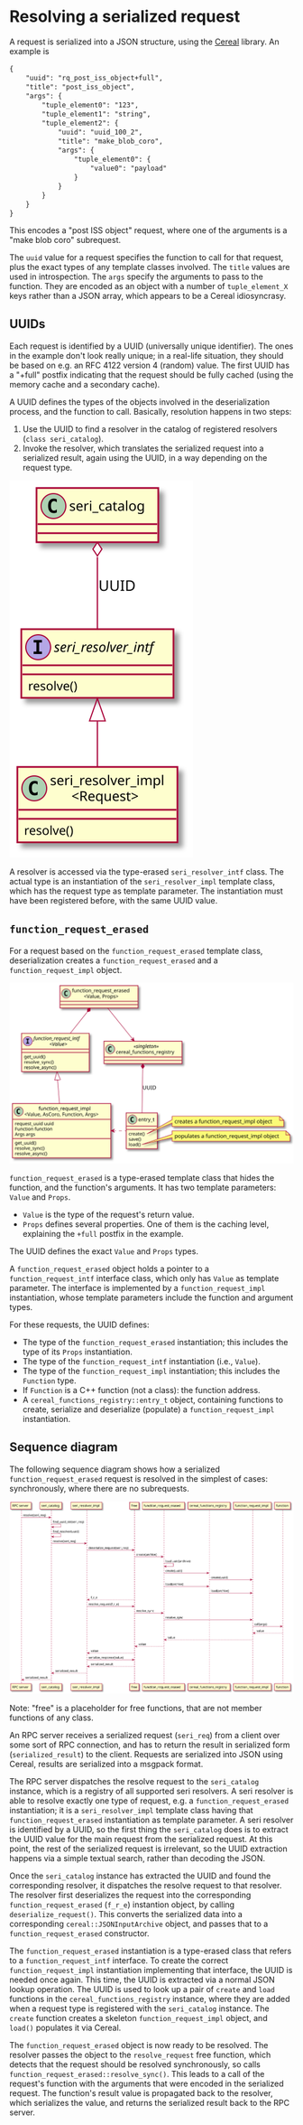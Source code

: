 # Resolving a serialized request
A request is serialized into a JSON structure, using the
[Cereal](https://uscilab.github.io/cereal/) library. An example is
```
{
    "uuid": "rq_post_iss_object+full",
    "title": "post_iss_object",
    "args": {
        "tuple_element0": "123",
        "tuple_element1": "string",
        "tuple_element2": {
            "uuid": "uuid_100_2",
            "title": "make_blob_coro",
            "args": {
                "tuple_element0": {
                    "value0": "payload"
                }
            }
        }
    }
}
```
This encodes a "post ISS object" request, where one of the arguments is a "make blob coro" subrequest.

The `uuid` value for a request specifies the function to call for that request, plus the exact
types of any template classes involved. The `title` values are used in introspection.
The `args` specify the arguments to pass to the function. They are encoded as an object
with a number of `tuple_element_X` keys rather than a JSON array, which appears to be a Cereal
idiosyncrasy.

## UUIDs
Each request is identified by a UUID (universally unique identifier). The ones in the example don't
look really unique; in a real-life situation, they should be based on e.g. an RFC 4122 version 4
(random) value. The first UUID has a "+full" postfix indicating that the request should be fully cached
(using the memory cache and a secondary cache).

A UUID defines the types of the objects involved in the deserialization process, and the function
to call. Basically, resolution happens in two steps:
1. Use the UUID to find a resolver in the catalog of registered resolvers (`class seri_catalog`).
2. Invoke the resolver, which translates the serialized request into a serialized result, again
   using the UUID, in a way depending on the request type.


![](05a84aa223534f9840e0953590d4cdb2951bad0f.svg)


A resolver is accessed via the type-erased `seri_resolver_intf` class. The actual type is an instantiation
of the `seri_resolver_impl` template class, which has the request type as template parameter.
The instantiation must have been registered before, with the same UUID value.

## `function_request_erased`
For a request based on the `function_request_erased` template class, deserialization creates
a `function_request_erased` and a `function_request_impl` object.

![](ac2a6ee7d4af1c632b702dacf34bd71ab24d94a1.svg)

`function_request_erased` is a type-erased template class that hides the function, and the function's
arguments. It has two template parameters: `Value` and `Props`.
* `Value` is the type of the request's return value.
* `Props` defines several properties.
   One of them is the caching level, explaining the `+full` postfix in the example.

The UUID defines the exact `Value` and `Props` types.

A `function_request_erased` object holds a pointer to a `function_request_intf` interface
class, which only has `Value` as template parameter. The interface is implemented by a
`function_request_impl` instantiation, whose template parameters include the function and
argument types.

For these requests, the UUID defines:
* The type of the `function_request_erased` instantiation; this includes the type of its `Props` instantiation.
* The type of the `function_request_intf` instantiation (i.e., `Value`).
* The type of the `function_request_impl` instantiation; this includes the `Function` type.
* If `Function` is a C++ function (not a class): the function address.
* A `cereal_functions_registry::entry_t` object, containing functions to create, serialize
  and deserialize (populate) a `function_request_impl` instantiation.


## Sequence diagram
The following sequence diagram shows how a serialized `function_request_erased` request is resolved
in the simplest of cases: synchronously, where there are no subrequests.

![](e675d2fb4633497fe931f0fd2c192b947cbf32b6.svg)

Note: "free" is a placeholder for free functions, that are not member functions of any class.

An RPC server receives a serialized request (`seri_req`) from a client over some sort of RPC connection,
and has to return the result in serialized form (`serialized_result`) to the client. Requests are serialized
into JSON using Cereal, results are serialized into a msgpack format.

The RPC server dispatches the resolve request to the `seri_catalog` instance, which is a registry of all
supported seri resolvers. A seri resolver is able to resolve exactly one type
of request, e.g. a `function_request_erased` instantiation; it is a `seri_resolver_impl`
template class having that `function_request_erased` instantiation as template parameter.
A seri resolver is identified by a UUID,
so the first thing the `seri_catalog` does is to extract the UUID value for the main request from
the serialized request. At this point, the rest of the serialized request is irrelevant, so the UUID
extraction happens via a simple textual search, rather than decoding the JSON.

Once the `seri_catalog` instance has extracted the UUID and found the corresponding resolver,
it dispatches the resolve request to that resolver. The resolver first deserializes
the request into the corresponding `function_request_erased` (`f_r_e`) instantion object, by
calling `deserialize_request()`. This converts the serialized data into a corresponding
`cereal::JSONInputArchive` object, and passes that to a `function_request_erased` constructor.

The `function_request_erased` instantiation is a type-erased class that refers to a
`function_request_intf` interface. To create the correct `function_request_impl` instantiation 
implementing that interface, the UUID is needed once again. This time, the UUID is extracted
via a normal JSON lookup operation. The UUID is used to look up a pair of `create` and `load`
functions in the `cereal_functions_registry` instance, where they are added when a request
type is registered with the `seri_catalog` instance. The `create` function creates a skeleton
`function_request_impl` object, and `load()` populates it via Cereal.

The `function_request_erased` object is now ready to be resolved. The resolver passes the object
to the `resolve_request` free function, which detects that the request should be resolved
synchronously, so calls `function_request_erased::resolve_sync()`. This leads to a call
of the request's function with the arguments that were encoded in the serialized request.
The function's result value is propagated back to the resolver, which serializes the value,
and returns the serialized result back to the RPC server.
